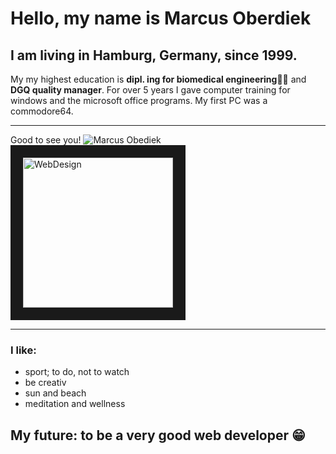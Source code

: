 # Hello, my name is Marcus Oberdiek
## I am living in Hamburg, Germany, since 1999.
My my highest education is **dipl. ing for biomedical engineering**👨‍🎓 and **DGQ quality manager**.
For over 5 years I gave computer training for windows and the microsoft office programs. My first PC was a commodore64.
___

Good to see you!       ![Marcus Obediek](https://m-oberdiek.de/img/winker.gif) <img src="https://cdn.pixabay.com/photo/2016/09/14/08/26/web-1668927_640.jpg" 
alt="WebDesign" width="240" height="240" border="20" />
___

### I like:                                
- sport; to do, not to watch            
- be creativ
- sun and beach
- meditation and wellness

## My future: to be a very good web developer 😁








<!---
M-Oberdiek/M-Oberdiek is a ✨ special ✨ repository because its `README.md` (this file) appears on your GitHub profile.
You can click the Preview link to take a look at your changes.
--->
